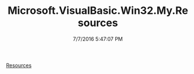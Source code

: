 ﻿---
title: Microsoft.VisualBasic.Win32.My.Resources
date: 7/7/2016 5:47:07 PM
---

[Resources](T-Microsoft.VisualBasic.Win32.My.Resources.Resources.html)

